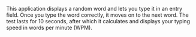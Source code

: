 This application displays a random word and lets you type it in an entry field. Once you type the word correctly, it moves on to the next word. The test lasts for 10 seconds, after which it calculates and displays your typing speed in words per minute (WPM).
